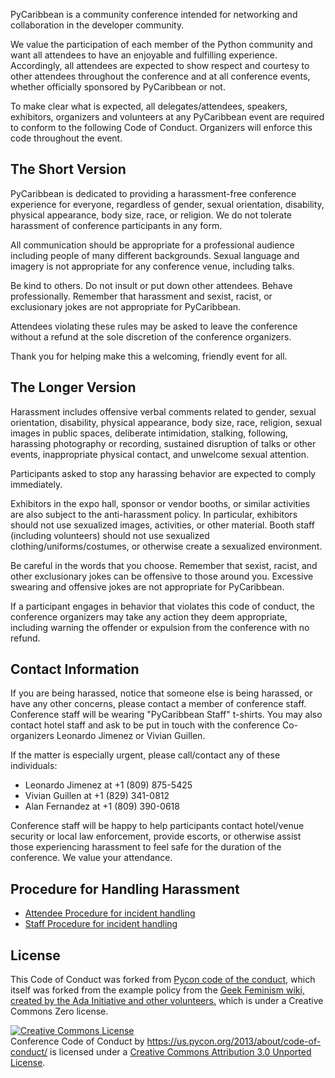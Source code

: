 PyCaribbean is a community conference intended for networking and collaboration in the developer community.

We value the participation of each member of the Python community and want all attendees to have an enjoyable and fulfilling experience. Accordingly, all attendees are expected to show respect and courtesy to other attendees throughout the conference and at all conference events, whether officially sponsored by PyCaribbean or not.

To make clear what is expected, all delegates/attendees, speakers, exhibitors, organizers and volunteers at any PyCaribbean event are required to conform to the following Code of Conduct. Organizers will enforce this code throughout the event.

The Short Version
-----------------

PyCaribbean is dedicated to providing a harassment-free conference experience for everyone, regardless of gender, sexual orientation, disability, physical appearance, body size, race, or religion. We do not tolerate harassment of conference participants in any form.

All communication should be appropriate for a professional audience including people of many different backgrounds. Sexual language and imagery is not appropriate for any conference venue, including talks.

Be kind to others. Do not insult or put down other attendees. Behave professionally. Remember that harassment and sexist, racist, or exclusionary jokes are not appropriate for PyCaribbean.

Attendees violating these rules may be asked to leave the conference without a refund at the sole discretion of the conference organizers.

Thank you for helping make this a welcoming, friendly event for all.

The Longer Version
------------------

Harassment includes offensive verbal comments related to gender, sexual orientation, disability, physical appearance, body size, race, religion, sexual images in public spaces, deliberate intimidation, stalking, following, harassing photography or recording, sustained disruption of talks or other events, inappropriate physical contact, and unwelcome sexual attention.

Participants asked to stop any harassing behavior are expected to comply immediately.

Exhibitors in the expo hall, sponsor or vendor booths, or similar activities are also subject to the anti-harassment policy. In particular, exhibitors should not use sexualized images, activities, or other material. Booth staff (including volunteers) should not use sexualized clothing/uniforms/costumes, or otherwise create a sexualized environment.

Be careful in the words that you choose. Remember that sexist, racist, and other exclusionary jokes can be offensive to those around you. Excessive swearing and offensive jokes are not appropriate for PyCaribbean.

If a participant engages in behavior that violates this code of conduct, the conference organizers may take any action they deem appropriate, including warning the offender or expulsion from the conference with no refund.

Contact Information
-------------------

If you are being harassed, notice that someone else is being harassed, or have any other concerns, please contact a member of conference staff. Conference staff will be wearing "PyCaribbean Staff" t-shirts. You may also contact hotel staff and ask to be put in touch with the conference Co-organizers Leonardo Jimenez or Vivian Guillen.

If the matter is especially urgent, please call/contact any of these individuals:

- Leonardo Jimenez at +1 (809) 875-5425
- Vivian Guillen at +1 (829) 341-0812
- Alan Fernandez  at +1 (809) 390-0618

Conference staff will be happy to help participants contact hotel/venue security or local law enforcement, provide escorts, or otherwise assist those experiencing harassment to feel safe for the duration of the conference. We value your attendance.

Procedure for Handling Harassment
------------------------------------------
- [Attendee Procedure for incident handling](https://us.pycon.org/2013/about/code-of-conduct/harassment-incidents/)
- [Staff Procedure for incident handling](https://us.pycon.org/2013/about/code-of-conduct/harassment-incidents-staff/)

License
-------

This Code of Conduct was forked from [Pycon code of the conduct](https://github.com/python/pycon-code-of-conduct), which itself was forked from the example policy from the [Geek Feminism wiki, created by the Ada Initiative and other volunteers.](http://geekfeminism.wikia.com/wiki/Conference_anti-harassment/Policy) which is under a Creative Commons Zero license.

<a rel="license" href="http://creativecommons.org/licenses/by/3.0/"><img alt="Creative Commons License" style="border-width:0" src="http://i.creativecommons.org/l/by/3.0/88x31.png" /></a><br /><span xmlns:dct="http://purl.org/dc/terms/" href="http://purl.org/dc/dcmitype/Text" property="dct:title" rel="dct:type">Conference Code of Conduct</span> by <a xmlns:cc="http://creativecommons.org/ns#" href="https://us.pycon.org/2013/about/code-of-conduct/" property="cc:attributionName" rel="cc:attributionURL">https://us.pycon.org/2013/about/code-of-conduct/</a> is licensed under a <a rel="license" href="http://creativecommons.org/licenses/by/3.0/">Creative Commons Attribution 3.0 Unported License</a>.

